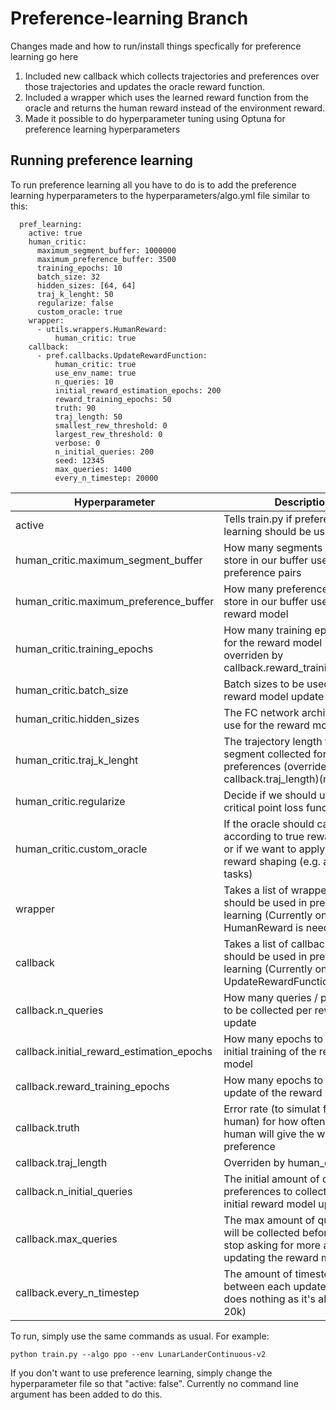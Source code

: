 # Preference-learning Branch
Changes made and how to run/install things specfically for preference learning go here

1) Included new callback which collects trajectories and preferences over those trajectories and updates the oracle reward function.
2) Included a wrapper which uses the learned reward function from the oracle and returns the human reward instead of the environment reward.
3) Made it possible to do hyperparameter tuning using Optuna for preference learning hyperparameters

## Running preference learning
To run preference learning all you have to do is to add the preference learning hyperparameters to the hyperparameters/algo.yml file similar to this:
~~~
  pref_learning:
    active: true
    human_critic:
      maximum_segment_buffer: 1000000
      maximum_preference_buffer: 3500
      training_epochs: 10
      batch_size: 32
      hidden_sizes: [64, 64]
      traj_k_lenght: 50
      regularize: false
      custom_oracle: true
    wrapper:
      - utils.wrappers.HumanReward:
          human_critic: true
    callback:
      - pref.callbacks.UpdateRewardFunction:
          human_critic: true
          use_env_name: true
          n_queries: 10
          initial_reward_estimation_epochs: 200
          reward_training_epochs: 50
          truth: 90
          traj_length: 50
          smallest_rew_threshold: 0
          largest_rew_threshold: 0
          verbose: 0
          n_initial_queries: 200
          seed: 12345
          max_queries: 1400
          every_n_timestep: 20000
~~~

| Hyperparameter                            | Description                                                                                                                              |
|-------------------------------------------|------------------------------------------------------------------------------------------------------------------------------------------|
| active                                    | Tells train.py if preference learning should be used                                                                                     |
| human_critic.maximum_segment_buffer       | How many segments we can store in our buffer used to collect preference pairs                                                            |
| human_critic.maximum_preference_buffer    | How many preferences we can store in our buffer used to update reward model                                                              |
| human_critic.training_epochs              | How many training epochs to run for the reward model (currently overriden by callback.reward_training_epochs)                            |
| human_critic.batch_size                   | Batch sizes to be used per reward model update                                                                                           |
| human_critic.hidden_sizes                 | The FC network architecture to use for the reward model                                                                                  |
| human_critic.traj_k_lenght                | The trajectory length for each segment collected for preferences (overrides callback.traj_length)(misspelled)                            |
| human_critic.regularize                   | Decide if we should use the critical point loss function                                                                                 |
| human_critic.custom_oracle                | If the oracle should calculate loss according to true reward function or if we want to apply some reward shaping (e.g. additional tasks) |
| wrapper                                   | Takes a list of wrappers that should be used in preference learning (Currently only HumanReward is needed)                               |
| callback                                  | Takes a list of callbacks that should be used in preference learning (Currently only uses UpdateRewardFunction)                          |
| callback.n_queries                        | How many queries / preferences to be collected per reward model update                                                                   |
| callback.initial_reward_estimation_epochs | How many epochs to run for the initial training of the reward model                                                                      |
| callback.reward_training_epochs           | How many epochs to run for the update of the reward model                                                                                |
| callback.truth                            | Error rate (to simulat faulty human) for how often the oracle human will give the wrong preference                                       |
| callback.traj_length                      | Overriden by human_critic                                                                                                                |
| callback.n_initial_queries                | The initial amount of queries / preferences to collect for the initial reward model update                                               |
| callback.max_queries                      | The max amount of queries that will be collected before the agent stop asking for more and stop updating the reward model                |
| callback.every_n_timestep                 | The amount of timesteps between each update (currently does nothing as it's always set to 20k)                                           |

To run, simply use the same commands as usual. For example:

~~~
python train.py --algo ppo --env LunarLanderContinuous-v2
~~~

If you don't want to use preference learning, simply change the hyperparameter file so that "active: false". Currently no command line argument has been added to do this.